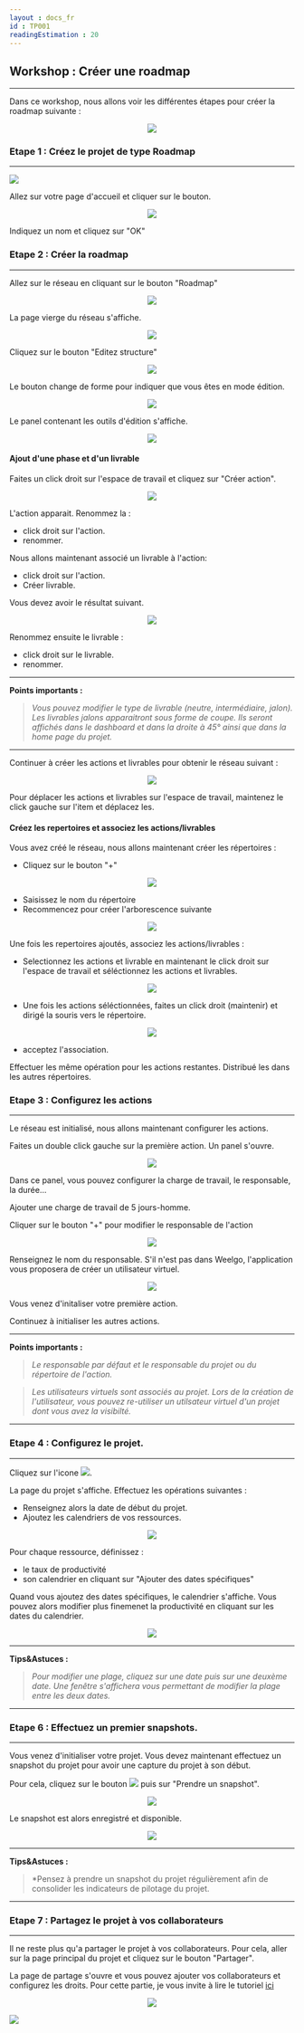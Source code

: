 ```yaml
---
layout : docs_fr
id : TP001
readingEstimation : 20
---
```


## Workshop : Créer une roadmap
------------------------

Dans ce workshop, nous allons voir les différentes étapes pour créer la roadmap suivante :

<p align="center">
<img src="roadmapCible.png">
</p>


### Etape 1 : Créez le projet de type Roadmap
------------------------

<img src="test.gif">

Allez sur votre page d'accueil et cliquer sur le bouton.

<p align="center">
<img src="boutonCreerRoadmap.png">
</p>

Indiquez un nom et cliquez sur "OK"

### Etape 2 : Créer la roadmap
------------------------

Allez sur le réseau en cliquant sur le bouton "Roadmap"

<p align="center">
<img src="boutonAcceRoadmap.png.png">
</p>

La page vierge du réseau s'affiche. 

<p align="center">
<img src="roadmapPageVierge.png">
</p>



Cliquez sur le bouton "Editez structure"

<p align="center">
<img src="boutonEditerStructure.png">
</p>

Le bouton change de forme pour indiquer que vous êtes en mode édition. 

<p align="center">
<img src="boutonTerminerEdition.png">
</p>

Le panel contenant les outils d'édition s'affiche.

<p align="center">
<img src="panelEdition.png">
</p>

#### Ajout d'une phase et d'un livrable


Faites un click droit sur l'espace de travail et cliquez sur "Créer action". 

<p align="center">
<img src="menuContextuelCreerAction.png">
</p>

L'action apparait. Renommez la :
* click droit sur l'action.
* renommer.

Nous allons maintenant associé un livrable à l'action: 
* click droit sur l'action.
* Créer livrable.

Vous devez avoir le résultat suivant. 

<p align="center">
<img src="actionLivrable1.png">
</p>

Renommez ensuite le livrable : 
* click droit sur le livrable.
* renommer.

---
**Points importants :**

>*Vous pouvez modifier le type de livrable (neutre, intermédiaire, jalon). Les livrables jalons apparaitront sous forme de coupe. Ils seront affichés dans le dashboard et dans la droite à 45° ainsi que dans la home page du projet.*

---

Continuer à créer les actions et livrables pour obtenir le réseau suivant : 

<p align="center">
<img src="reseauCible.png">
</p>

Pour déplacer les actions et livrables sur l'espace de travail, maintenez le click gauche sur l'item et déplacez les.


#### Créez les repertoires et associez les actions/livrables

Vous avez créé le réseau, nous allons maintenant créer les répertoires : 
* Cliquez sur le bouton "+" 

<p align="center">
<img src="boutonAjoutRepertoire.png">
</p>

* Saisissez le nom du répertoire
* Recommencez pour créer l'arborescence suivante 

<p align="center">
<img src="arborescenceRepertoire.png">
</p>

Une fois les repertoires ajoutés, associez les actions/livrables : 
* Selectionnez les actions et livrable en maintenant le click droit sur l'espace de travail et séléctionnez les actions et livrables. 

<p align="center">
<img src="selectionMultiple.png">
</p>

* Une fois les actions séléctionnées, faites un click droit (maintenir) et dirigé la souris vers le répertoire. 

<p align="center">
<img src="associerReseauRepertoire.png">
</p>

* acceptez l'association. 

Effectuer les même opération pour les actions restantes. Distribué les dans les autres répertoires. 

### Etape 3 : Configurez les actions
------------------------

Le réseau est initialisé, nous allons maintenant configurer les actions. 

Faites un double click gauche sur la première action. Un panel s'ouvre. 

<p align="center">
<img src="panelConfigurationAction.png">
</p>

Dans ce panel, vous pouvez configurer la charge de travail, le responsable, la durée...

Ajouter une charge de travail de 5 jours-homme. 

Cliquer sur le bouton "+" pour modifier le responsable de l'action

<p align="center">
<img src="boutonPlusResponsable.png">
</p>

Renseignez le nom du responsable. S'il n'est pas dans Weelgo, l'application vous proposera de créer un utilisateur virtuel.

<p align="center">
<img src="creerUtilisateurVirtuel.png">
</p>

Vous venez d'initaliser votre première action. 

Continuez à initialiser les autres actions. 

---

**Points importants :**

>*Le responsable par défaut et le responsable du projet ou du répertoire de l'action.* 

>*Les utilisateurs virtuels sont associés au projet. Lors de la création de l'utilisateur, vous pouvez re-utiliser un utilsateur virtuel d'un projet dont vous avez la visibilté.* 

---

### Etape 4 : Configurez le projet. 
------------------------

Cliquez sur l'icone <img src="iconeConfigProjet.png">.

La page du projet s'affiche. Effectuez les opérations suivantes : 
* Renseignez alors la date de début du projet. 
* Ajoutez les calendriers de vos ressources. 

<p align="center">
<img src="configurerProjet.png">
</p>

Pour chaque ressource, définissez :
* le taux de productivité 
* son calendrier en cliquant sur "Ajouter des dates spécifiques"

Quand vous ajoutez des dates spécifiques, le calendrier s'affiche. Vous pouvez alors modifier plus finemenet la productivité en cliquant sur les dates du calendrier. 

<p align="center">
<img src="calendrier.png">
</p>

---

**Tips&Astuces :**
>*Pour modifier une plage, cliquez sur une date puis sur une deuxème date. Une fenêtre s'affichera vous permettant de modifier la plage entre les deux dates.*

---

### Etape 6 : Effectuez un premier snapshots. 
------------------------

Vous venez d'initialiser votre projet. Vous devez maintenant effectuez un snapshot du projet pour avoir une capture du projet à son début. 

Pour cela, cliquez sur le bouton <img src="boutonSnapshot.png"> puis sur "Prendre un snapshot". 

<p align="center">
<img src="prendreSnapshot.png">
</p>

Le snapshot est alors enregistré et disponible. 

<p align="center">
<img src="snapshotPris.png">
</p>



---

**Tips&Astuces :**
>*Pensez à prendre un snapshot du projet régulièrement afin de consolider les indicateurs de pilotage du projet. 

---

### Etape 7 : Partagez le projet à vos collaborateurs
------------------------

Il ne reste plus qu'a partager le projet à vos collaborateurs. Pour cela, aller sur la page principal du projet et cliquez sur le bouton "Partager". 

La page de partage s'ouvre et vous pouvez ajouter vos collaborateurs et configurez les droits. Pour cette partie, je vous invite à lire le tutoriel [ici](http://docs.weelgo.com/fr/tutoriels/partagez_projet/)

<p align="center">
<img src="ecranProjetPartager.png">
</p>


<img src="exemple.gif">


